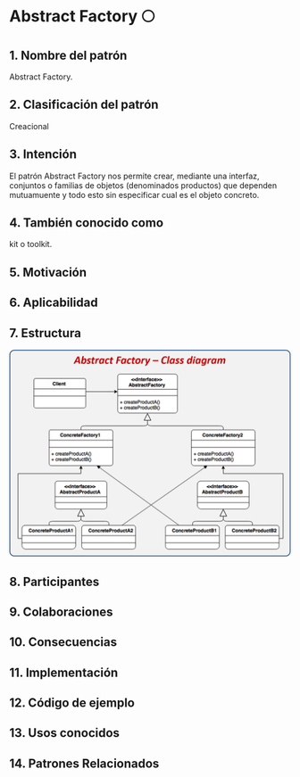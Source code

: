 # Abstract Factory :full_moon:

## 1. Nombre del patrón

Abstract Factory.

## 2. Clasificación del patrón 

Creacional

## 3. Intención

El patrón Abstract Factory nos permite crear, mediante una interfaz, conjuntos o familias de objetos (denominados productos) que dependen mutuamuente y todo esto sin especificar cual es el objeto concreto.

## 4. También conocido como

kit o toolkit.
## 5. Motivación

## 6. Aplicabilidad

## 7. Estructura
![Estructura, abstractFactory](/images/af.png)

## 8. Participantes

## 9. Colaboraciones

## 10. Consecuencias

## 11. Implementación

## 12. Código de ejemplo

## 13. Usos conocidos

## 14. Patrones Relacionados
